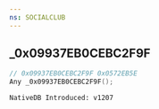 ```yaml
---
ns: SOCIALCLUB
---
```

## _0x09937EB0CEBC2F9F

```c
// 0x09937EB0CEBC2F9F 0x0572EB5E
Any _0x09937EB0CEBC2F9F();
```

```
NativeDB Introduced: v1207
```


